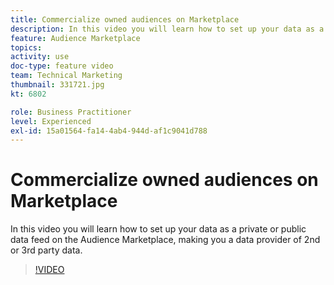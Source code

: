 ```yaml
---
title: Commercialize owned audiences on Marketplace
description: In this video you will learn how to set up your data as a private or public data feed on the Audience Marketplace, making you a data provider of 2nd or 3rd party data.
feature: Audience Marketplace
topics: 
activity: use
doc-type: feature video
team: Technical Marketing
thumbnail: 331721.jpg
kt: 6802

role: Business Practitioner
level: Experienced
exl-id: 15a01564-fa14-4ab4-944d-af1c9041d788
---
```

# Commercialize owned audiences on Marketplace

In this video you will learn how to set up your data as a private or public data feed on the Audience Marketplace, making you a data provider of 2nd or 3rd party data.

>[!VIDEO](https://video.tv.adobe.com/v/331721/?quality=12&learn=on)
